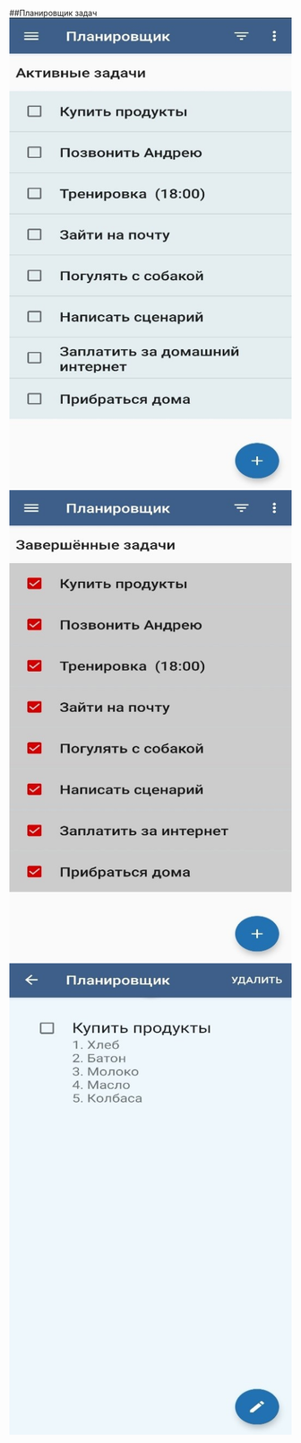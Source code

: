 ##Планировщик задач
![Активные задачи](https://github.com/Egor609/to-do/blob/main/Задачи.jpg)
![Завершённые задачи](https://github.com/Egor609/to-do/blob/main/Завершённые%20задачи.jpg)
![Список](https://github.com/Egor609/to-do/blob/main/Список.jpg)
